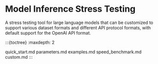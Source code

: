 # Model Inference Stress Testing
A stress testing tool for large language models that can be customized to support various dataset formats and different API protocol formats, with default support for the OpenAI API format.

:::{toctree}
:maxdepth: 2

quick_start.md
parameters.md
examples.md
speed_benchmark.md
custom.md
:::
